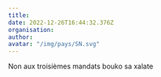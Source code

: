 ```yaml
---
title: 
date: 2022-12-26T16:44:32.376Z
organisation: 
author: 
avatar: "/img/pays/SN.svg"
---
```


Non aux troisièmes mandats bouko sa xalate